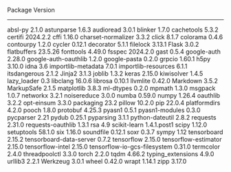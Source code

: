 Package                      Version
---------------------------- -----------
absl-py                      2.1.0
astunparse                   1.6.3
audioread                    3.0.1
blinker                      1.7.0
cachetools                   5.3.2
certifi                      2024.2.2
cffi                         1.16.0
charset-normalizer           3.3.2
click                        8.1.7
colorama                     0.4.6
contourpy                    1.2.0
cycler                       0.12.1
decorator                    5.1.1
filelock                     3.13.1
Flask                        3.0.2
flatbuffers                  23.5.26
fonttools                    4.49.0
fsspec                       2024.2.0
gast                         0.5.4
google-auth                  2.28.0
google-auth-oauthlib         1.2.0
google-pasta                 0.2.0
grpcio                       1.60.1
h5py                         3.10.0
idna                         3.6
importlib-metadata           7.0.1
importlib-resources          6.1.1
itsdangerous                 2.1.2
Jinja2                       3.1.3
joblib                       1.3.2
keras                        2.15.0
kiwisolver                   1.4.5
lazy_loader                  0.3
libclang                     16.0.6
librosa                      0.10.1
llvmlite                     0.42.0
Markdown                     3.5.2
MarkupSafe                   2.1.5
matplotlib                   3.8.3
ml-dtypes                    0.2.0
mpmath                       1.3.0
msgpack                      1.0.7
networkx                     3.2.1
noisereduce                  3.0.0
numba                        0.59.0
numpy                        1.26.4
oauthlib                     3.2.2
opt-einsum                   3.3.0
packaging                    23.2
pillow                       10.2.0
pip                          22.0.4
platformdirs                 4.2.0
pooch                        1.8.0
protobuf                     4.25.3
pyasn1                       0.5.1
pyasn1-modules               0.3.0
pycparser                    2.21
pydub                        0.25.1
pyparsing                    3.1.1
python-dateutil              2.8.2
requests                     2.31.0
requests-oauthlib            1.3.1
rsa                          4.9
scikit-learn                 1.4.1.post1
scipy                        1.12.0
setuptools                   58.1.0
six                          1.16.0
soundfile                    0.12.1
soxr                         0.3.7
sympy                        1.12
tensorboard                  2.15.2
tensorboard-data-server      0.7.2
tensorflow                   2.15.0
tensorflow-estimator         2.15.0
tensorflow-intel             2.15.0
tensorflow-io-gcs-filesystem 0.31.0
termcolor                    2.4.0
threadpoolctl                3.3.0
torch                        2.2.0
tqdm                         4.66.2
typing_extensions            4.9.0
urllib3                      2.2.1
Werkzeug                     3.0.1
wheel                        0.42.0
wrapt                        1.14.1
zipp                         3.17.0
